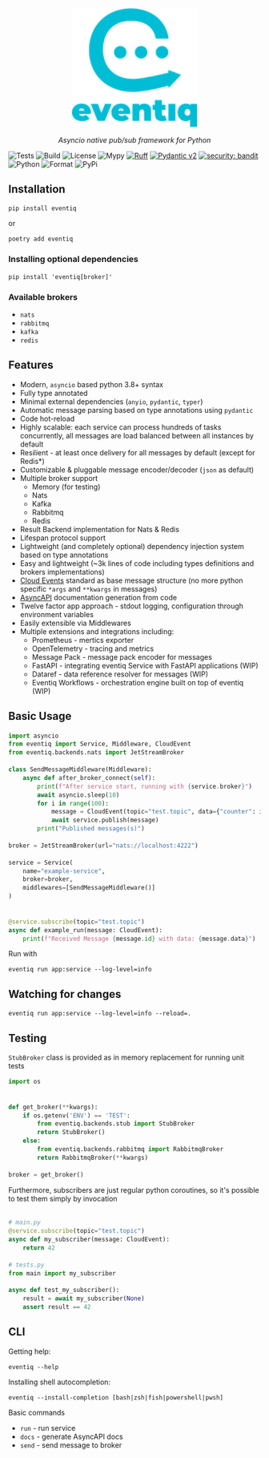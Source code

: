 <p align="center">
<img src="https://raw.githubusercontent.com/asynq-io/eventiq/main/assets/logo.svg" style="width: 250px">

</p>
<p align="center">
<em>Asyncio native pub/sub framework for Python</em>
</p>

![Tests](https://github.com/asynq-io/eventiq/workflows/Tests/badge.svg)
![Build](https://github.com/asynq-io/eventiq/workflows/Publish/badge.svg)
![License](https://img.shields.io/github/license/asynq-io/eventiq)
![Mypy](https://img.shields.io/badge/mypy-checked-blue)
[![Ruff](https://img.shields.io/endpoint?url=https://raw.githubusercontent.com/charliermarsh/ruff/main/assets/badge/v1.json)](https://github.com/charliermarsh/ruff)
[![Pydantic v2](https://img.shields.io/endpoint?url=https://raw.githubusercontent.com/pydantic/pydantic/main/docs/badge/v2.json)](https://docs.pydantic.dev/latest/contributing/#badges)
[![security: bandit](https://img.shields.io/badge/security-bandit-yellow.svg)](https://github.com/PyCQA/bandit)
![Python](https://img.shields.io/pypi/pyversions/eventiq)
![Format](https://img.shields.io/pypi/format/eventiq)
![PyPi](https://img.shields.io/pypi/v/eventiq)

## Installation
```shell
pip install eventiq
```
or
```shell
poetry add eventiq
```

### Installing optional dependencies

```shell
pip install 'eventiq[broker]'
```

### Available brokers

- `nats`
- `rabbitmq`
- `kafka`
- `redis`

## Features

- Modern, `asyncio` based python 3.8+ syntax
- Fully type annotated
- Minimal external dependencies (`anyio`, `pydantic`, `typer`)
- Automatic message parsing based on type annotations using `pydantic`
- Code hot-reload
- Highly scalable: each service can process hundreds of tasks concurrently,
    all messages are load balanced between all instances by default
- Resilient - at least once delivery for all messages by default (except for Redis*)
- Customizable & pluggable message encoder/decoder (`json` as default)
- Multiple broker support
    - Memory (for testing)
    - Nats
    - Kafka
    - Rabbitmq
    - Redis
- Result Backend implementation for Nats & Redis
- Lifespan protocol support
- Lightweight (and completely optional) dependency injection system based on type annotations
- Easy and lightweight (~3k lines of code including types definitions and brokers implementations)
- [Cloud Events](https://cloudevents.io/) standard as base message structure (no more python specific `*args` and `**kwargs` in messages)
- [AsyncAPI](https://www.asyncapi.com/en) documentation generation from code
- Twelve factor app approach - stdout logging, configuration through environment variables
- Easily extensible via Middlewares
- Multiple extensions and integrations including:
  - Prometheus - mertics exporter
  - OpenTelemetry - tracing and metrics
  - Message Pack - message pack encoder for messages
  - FastAPI - integrating eventiq Service with FastAPI applications (WIP)
  - Dataref - data reference resolver for messages (WIP)
  - Eventiq Workflows - orchestration engine built on top of eventiq (WIP)

## Basic Usage

```Python
import asyncio
from eventiq import Service, Middleware, CloudEvent
from eventiq.backends.nats import JetStreamBroker

class SendMessageMiddleware(Middleware):
    async def after_broker_connect(self):
        print(f"After service start, running with {service.broker}")
        await asyncio.sleep(10)
        for i in range(100):
            message = CloudEvent(topic="test.topic", data={"counter": i})
            await service.publish(message)
        print("Published messages(s)")

broker = JetStreamBroker(url="nats://localhost:4222")

service = Service(
    name="example-service",
    broker=broker,
    middlewares=[SendMessageMiddleware()]
)


@service.subscribe(topic="test.topic")
async def example_run(message: CloudEvent):
    print(f"Received Message {message.id} with data: {message.data}")
```

Run with

```shell
eventiq run app:service --log-level=info
```

## Watching for changes

```shell
eventiq run app:service --log-level=info --reload=.
```

## Testing

`StubBroker` class is provided as in memory replacement for running unit tests

```python
import os


def get_broker(**kwargs):
    if os.getenv('ENV') == 'TEST':
        from eventiq.backends.stub import StubBroker
        return StubBroker()
    else:
        from eventiq.backends.rabbitmq import RabbitmqBroker
        return RabbitmqBroker(**kwargs)

broker = get_broker()

```

Furthermore, subscribers are just regular python coroutines, so it's possible to test them simply by invocation

```python

# main.py
@service.subscribe(topic="test.topic")
async def my_subscriber(message: CloudEvent):
    return 42

# tests.py
from main import my_subscriber

async def test_my_subscriber():
    result = await my_subscriber(None)
    assert result == 42

```

## CLI

Getting help:
```shell
eventiq --help
```

Installing shell autocompletion:
```shell
eventiq --install-completion [bash|zsh|fish|powershell|pwsh]
```

Basic commands

- `run` - run service
- `docs` - generate AsyncAPI docs
- `send` - send message to broker
